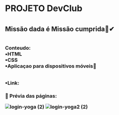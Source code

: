<h1>PROJETO DevClub<h1>
 <h2> Missão dada é  Missão cumprida🎯✔<h1>

  <h3> Conteudo:
  <br>▪️HTML 
  <br>▪CSS
  <br>▪Aplicaçao para dispositivos móveis📲
 
   <br>▪Link:

<h3>📌 Prévia das páginas:
  
  ![login-yoga (2)](https://user-images.githubusercontent.com/97356148/163258062-14e2f5e2-1f09-488a-a864-d521a3c1a916.png)
 ![login-yoga2 (2)](https://user-images.githubusercontent.com/97356148/163257695-24eecf76-7db9-4bb4-bcf9-0c48a8588c95.png)
  
  
